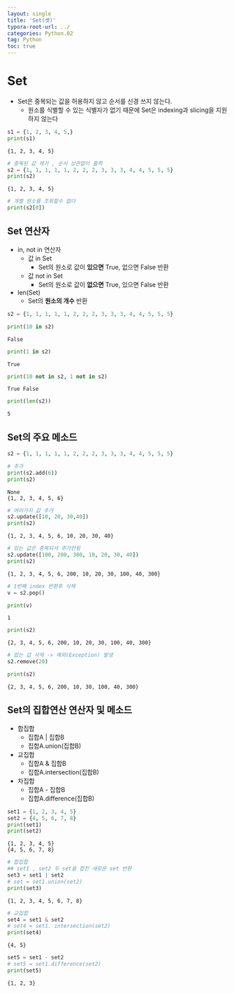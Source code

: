 ```yaml
---
layout: single
title: 'Set(셋)'
typora-root-url: ../
categories: Python.02
tag: Python
toc: true
---
```


# Set 

- Set은 중복되는 값을 허용하지 않고 순서를 신경 쓰지 않는다.
    - 원소를 식별할 수 있는 식별자가 없기 때문에 Set은 indexing과 slicing을 지원하지 않는다


```python
s1 = {1, 2, 3, 4, 5,}
print(s1)
```

    {1, 2, 3, 4, 5}



```python
# 중복된 값 제거 , 순서 상관없이 출력
s2 = {1, 1, 1, 1, 1, 2, 2, 2, 3, 3, 3, 4, 4, 5, 5, 5} 
print(s2)
```

    {1, 2, 3, 4, 5}



```python
# 개별 원소를 조회할수 없다
print(s2[0]) 
```

## Set 연산자

- in, not in 연산자
    - 값 in Set
        - Set의 원소로 값이 **있으면** True, 없으면 False 반환
    - 값 not in Set
        - Set의 원소로 값이 **없으면** True, 있으면 False 반환    
- len(Set)
    - Set의 **원소의 개수** 반환        


```python
s2 = {1, 1, 1, 1, 1, 2, 2, 2, 3, 3, 3, 4, 4, 5, 5, 5}
```


```python
print(10 in s2)
```

    False



```python
print(1 in s2)
```

    True



```python
print(10 not in s2, 1 not in s2)
```

    True False



```python
print(len(s2))
```

    5


## Set의 주요 메소드



```python
s2 = {1, 1, 1, 1, 1, 2, 2, 2, 3, 3, 3, 4, 4, 5, 5, 5}
```


```python
# 추가
print(s2.add(6)) 
print(s2)
```

    None
    {1, 2, 3, 4, 5, 6}



```python
# 여러가지 값 추가
s2.update([10, 20, 30,40]) 
print(s2)
```

    {1, 2, 3, 4, 5, 6, 10, 20, 30, 40}



```python
# 있는 값은 중복되서 추가안됨
s2.update([100, 200, 300, 10, 20, 30, 40]) 
print(s2)
```

    {1, 2, 3, 4, 5, 6, 200, 10, 20, 30, 100, 40, 300}



```python
# 1번째 index 반환후 삭제
v = s2.pop()
```


```python
print(v)
```

    1



```python
print(s2)
```

    {2, 3, 4, 5, 6, 200, 10, 20, 30, 100, 40, 300}



```python
# 없는 값 삭제 -> 예외(Exception) 발생
s2.remove(20) 
```


```python
print(s2)
```

    {2, 3, 4, 5, 6, 200, 10, 30, 100, 40, 300}


## Set의 집합연산 연산자 및 메소드

- 합집합
    - 집합A \| 집합B   
    - 집합A.union(집합B)
- 교집합
    - 집합A & 집합B
    - 집합A.intersection(집합B)
- 차집합
    - 집합A - 집합B
    - 집합A.difference(집합B)


```python
set1 = {1, 2, 3, 4, 5}
set2 = {4, 5, 6, 7, 8}
print(set1)
print(set2)
```

    {1, 2, 3, 4, 5}
    {4, 5, 6, 7, 8}



```python
# 합집합
## set1 , set2 두 set을 합친 새로운 set 반환
set3 = set1 | set2 
# set = set1.union(set2)
print(set3)
```

    {1, 2, 3, 4, 5, 6, 7, 8}



```python
# 교집합
set4 = set1 & set2
# set4 = set1. intersection(set2)
print(set4)
```

    {4, 5}



```python
set5 = set1 - set2
# set5 = set1.difference(set2)
print(set5)
```

    {1, 2, 3}
